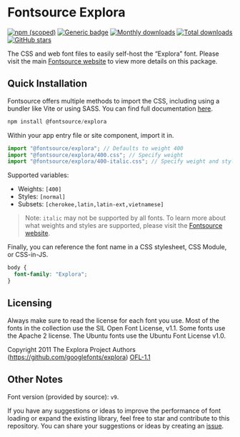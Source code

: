 # Fontsource Explora

[![npm (scoped)](https://img.shields.io/npm/v/@fontsource/explora?color=brightgreen)](https://www.npmjs.com/package/@fontsource/explora) [![Generic badge](https://img.shields.io/badge/fontsource-passing-brightgreen)](https://github.com/fontsource/fontsource) [![Monthly downloads](https://badgen.net/npm/dm/@fontsource/explora)](https://github.com/fontsource/fontsource) [![Total downloads](https://badgen.net/npm/dt/@fontsource/explora)](https://github.com/fontsource/fontsource) [![GitHub stars](https://img.shields.io/github/stars/fontsource/fontsource.svg?style=social&label=Star)](https://github.com/fontsource/fontsource/stargazers)

The CSS and web font files to easily self-host the “Explora” font. Please visit the main [Fontsource website](https://fontsource.org/fonts/explora) to view more details on this package.

## Quick Installation

Fontsource offers multiple methods to import the CSS, including using a bundler like Vite or using SASS. You can find full documentation [here](https://fontsource.org/docs/getting-started/introduction).

```javascript
npm install @fontsource/explora
```

Within your app entry file or site component, import it in.

```javascript
import "@fontsource/explora"; // Defaults to weight 400
import "@fontsource/explora/400.css"; // Specify weight
import "@fontsource/explora/400-italic.css"; // Specify weight and style
```

Supported variables:
- Weights: `[400]`
- Styles: `[normal]`
- Subsets: `[cherokee,latin,latin-ext,vietnamese]`

> Note: `italic` may not be supported by all fonts. To learn more about what weights and styles are supported, please visit the [Fontsource website](https://fontsource.org/fonts/explora).

Finally, you can reference the font name in a CSS stylesheet, CSS Module, or CSS-in-JS.

```css
body {
  font-family: "Explora";
}
```

## Licensing
Always make sure to read the license for each font you use. Most of the fonts in the collection use the SIL Open Font License, v1.1. Some fonts use the Apache 2 license. The Ubuntu fonts use the Ubuntu Font License v1.0.

Copyright 2011 The Explora Project Authors (https://github.com/googlefonts/explora)
[OFL-1.1](https://openfontlicense.org)

## Other Notes
Font version (provided by source): `v9`.

If you have any suggestions or ideas to improve the performance of font loading or expand the existing library, feel free to star and contribute to this repository. You can share your suggestions or ideas by creating an [issue](https://github.com/fontsource/fontsource/issues).